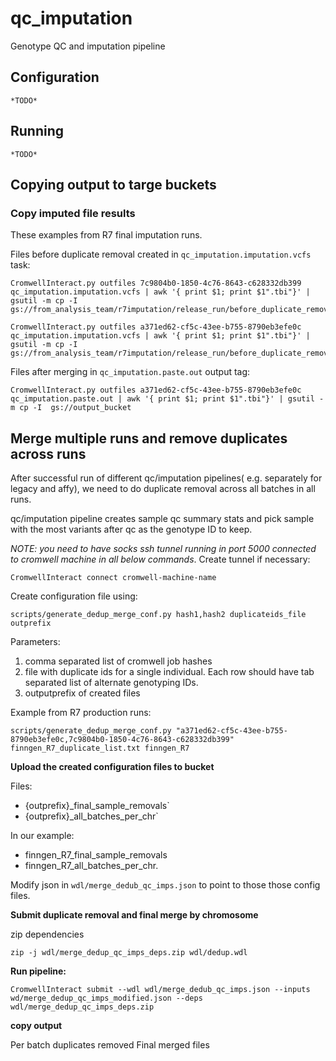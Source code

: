 # qc_imputation
Genotype QC and imputation pipeline

## Configuration
    *TODO*
## Running
    *TODO*

## Copying output to targe buckets

### Copy imputed file results

These examples from R7 final imputation runs.

Files before duplicate removal created in `qc_imputation.imputation.vcfs` task:
```
CromwellInteract.py outfiles 7c9804b0-1850-4c76-8643-c628332db399 qc_imputation.imputation.vcfs | awk '{ print $1; print $1".tbi"}' | gsutil -m cp -I  gs://from_analysis_team/r7imputation/release_run/before_duplicate_removal_for_BB/
```

```
CromwellInteract.py outfiles a371ed62-cf5c-43ee-b755-8790eb3efe0c qc_imputation.imputation.vcfs | awk '{ print $1; print $1".tbi"}' | gsutil -m cp -I  gs://from_analysis_team/r7imputation/release_run/before_duplicate_removal_for_BB/
```

Files after merging in `qc_imputation.paste.out` output tag:
```
CromwellInteract.py outfiles a371ed62-cf5c-43ee-b755-8790eb3efe0c qc_imputation.paste.out | awk '{ print $1; print $1".tbi"}' | gsutil -m cp -I  gs://output_bucket
```

## Merge multiple runs and remove duplicates across runs

After successful run of different qc/imputation pipelines( e.g. separately for legacy and affy), we need to do duplicate removal across all batches in all runs.

qc/imputation pipeline creates sample qc summary stats and pick sample with the most variants after qc as the genotype ID to keep.

*NOTE: you need to have socks ssh tunnel running in port 5000 connected to cromwell machine in all below commands*.
Create tunnel if necessary:
```
CromwellInteract connect cromwell-machine-name
```


Create configuration file using:
```
scripts/generate_dedup_merge_conf.py hash1,hash2 duplicateids_file outprefix
```


Parameters:
1. comma separated list of cromwell job hashes
2. file with duplicate ids for a single individual. Each row should have tab separated list of alternate genotyping IDs.
3. outputprefix of created files

Example from R7 production runs:
 ```
 scripts/generate_dedup_merge_conf.py "a371ed62-cf5c-43ee-b755-8790eb3efe0c,7c9804b0-1850-4c76-8643-c628332db399" finngen_R7_duplicate_list.txt finngen_R7
 ```

**Upload the created configuration files to bucket**

Files:
- {outprefix}_final_sample_removals`
- {outprefix}_all_batches_per_chr`

In our example:
- finngen_R7_final_sample_removals
- finngen_R7_all_batches_per_chr.

Modify json in `wdl/merge_dedub_qc_imps.json` to point to those those config files.

**Submit duplicate removal and final merge by chromosome**

zip dependencies
```
zip -j wdl/merge_dedup_qc_imps_deps.zip wdl/dedup.wdl
```

**Run pipeline:**
```
CromwellInteract submit --wdl wdl/merge_dedub_qc_imps.json --inputs wd/merge_dedup_qc_imps_modified.json --deps wdl/merge_dedup_qc_imps_deps.zip
```

**copy output**

Per batch duplicates removed
Final merged files
